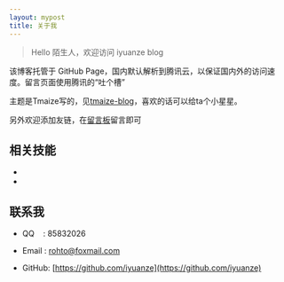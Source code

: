 ```yaml
---
layout: mypost
title: 关于我
---
```


> Hello 陌生人，欢迎访问 iyuanze blog

该博客托管于 GitHub Page，国内默认解析到腾讯云，以保证国内外的访问速度。留言页面使用腾讯的“吐个槽”

主题是Tmaize写的，见[tmaize-blog](https://github.com/TMaize/tmaize-blog)，喜欢的话可以给ta个小星星。

另外欢迎添加友链，在[留言板](chat.html)留言即可

## 相关技能

- 

- 

## 联系我

- QQ&nbsp;&nbsp;&nbsp;&nbsp;: 85832026

- Email&nbsp;: [rohto@foxmail.com](http://mail.qq.com/cgi-bin/qm_share?t=qm_mailme&email=YBQNAQkaBSAREU4DDw0)

- GitHub: [https://github.com/iyuanze](https://github.com/iyuanze)

